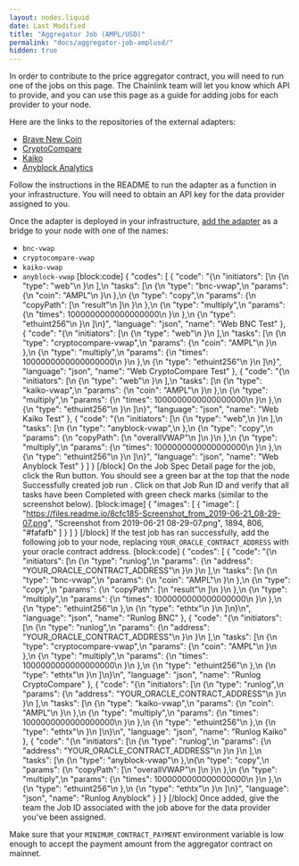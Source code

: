 ```yaml
---
layout: nodes.liquid
date: Last Modified
title: "Aggregator Job (AMPL/USD)"
permalink: "docs/aggregator-job-amplusd/"
hidden: true
---
```

In order to contribute to the price aggregator contract, you will need to run one of the jobs on this page. The Chainlink team will let you know which API to provide, and you can use this page as a guide for adding jobs for each provider to your node.

Here are the links to the repositories of the external adapters:
- <a href="https://github.com/smartcontractkit/bnc-rapidapi-adapter" target="_blank">Brave New Coin</a>
- <a href="https://github.com/smartcontractkit/cryptocompare-vwap-adapter" target="_blank">CryptoCompare</a>
- <a href="https://github.com/challengerdeep/exchange-rates-vwap-chainlink-adapter" target="_blank">Kaiko</a>
- <a href="https://github.com/anyblockanalytics/chainlink-oracle-market-adapter" target="_blank">Anyblock Analytics</a>

Follow the instructions in the README to run the adapter as a function in your infrastructure. You will need to obtain an API key for the data provider assigned to you.

Once the adapter is deployed in your infrastructure, [add the adapter](../node-operators/) as a bridge to your node with one of the names:
-  `bnc-vwap`
- `cryptocompare-vwap`
- `kaiko-vwap`
- `anyblock-vwap`
[block:code]
{
  "codes": [
    {
      "code": "{\n    \"initiators\": [\n        {\n            \"type\": \"web\"\n        }\n    ],\n    \"tasks\": [\n        {\n            \"type\": \"bnc-vwap\",\n            \"params\": {\n                \"coin\": \"AMPL\"\n            }\n        },\n        {\n            \"type\": \"copy\",\n            \"params\": {\n                \"copyPath\": [\n                    \"result\"\n                ]\n            }\n        },\n        {\n            \"type\": \"multiply\",\n            \"params\": {\n                \"times\": 1000000000000000000\n            }\n        },\n        {\n            \"type\": \"ethuint256\"\n        }\n    ]\n}",
      "language": "json",
      "name": "Web BNC Test"
    },
    {
      "code": "{\n    \"initiators\": [\n        {\n            \"type\": \"web\"\n        }\n    ],\n    \"tasks\": [\n        {\n            \"type\": \"cryptocompare-vwap\",\n            \"params\": {\n                \"coin\": \"AMPL\"\n            }\n        },\n        {\n            \"type\": \"multiply\",\n            \"params\": {\n                \"times\": 1000000000000000000\n            }\n        },\n        {\n            \"type\": \"ethuint256\"\n        }\n    ]\n}",
      "language": "json",
      "name": "Web CryptoCompare Test"
    },
    {
      "code": "{\n    \"initiators\": [\n        {\n            \"type\": \"web\"\n        }\n    ],\n    \"tasks\": [\n        {\n            \"type\": \"kaiko-vwap\",\n            \"params\": {\n                \"coin\": \"AMPL\"\n            }\n        },\n        {\n            \"type\": \"multiply\",\n            \"params\": {\n                \"times\": 1000000000000000000\n            }\n        },\n        {\n            \"type\": \"ethuint256\"\n        }\n    ]\n}",
      "language": "json",
      "name": "Web Kaiko Test"
    },
    {
      "code": "{\n  \"initiators\": [\n    {\n      \"type\": \"web\",\n    }\n  ],\n  \"tasks\": [\n    {\n      \"type\": \"anyblock-vwap\",\n    },\n    {\n      \"type\": \"copy\",\n      \"params\": {\n        \"copyPath\": [\n          \"overallVWAP\"\n        ]\n      }\n    },\n    {\n      \"type\": \"multiply\",\n      \"params\": {\n        \"times\": 1000000000000000000\n      }\n    },\n    {\n      \"type\": \"ethuint256\"\n    }\n  ]\n}",
      "language": "json",
      "name": "Web Anyblock Test"
    }
  ]
}
[/block]
On the Job Spec Detail page for the job, click the Run button. You should see a green bar at the top that the node Successfully created job run <JobRunID>. Click on that Job Run ID and verify that all tasks have been Completed with green check marks (similar to the screenshot below).
[block:image]
{
  "images": [
    {
      "image": [
        "https://files.readme.io/8cfc185-Screenshot_from_2019-06-21_08-29-07.png",
        "Screenshot from 2019-06-21 08-29-07.png",
        1894,
        806,
        "#fafafb"
      ]
    }
  ]
}
[/block]
If the test job has ran successfully, add the following job to your node, replacing `YOUR_ORACLE_CONTRACT_ADDRESS` with your oracle contract address.
[block:code]
{
  "codes": [
    {
      "code": "{\n    \"initiators\": [\n        {\n            \"type\": \"runlog\",\n            \"params\": {\n                \"address\": \"YOUR_ORACLE_CONTRACT_ADDRESS\"\n            }\n        }\n    ],\n    \"tasks\": [\n        {\n            \"type\": \"bnc-vwap\",\n            \"params\": {\n                \"coin\": \"AMPL\"\n            }\n        },\n        {\n            \"type\": \"copy\",\n            \"params\": {\n                \"copyPath\": [\n                    \"result\"\n                ]\n            }\n        },\n        {\n            \"type\": \"multiply\",\n            \"params\": {\n                \"times\": 1000000000000000000\n            }\n        },\n        {\n            \"type\": \"ethuint256\"\n        },\n        {\n            \"type\": \"ethtx\"\n        }\n    ]\n}\n",
      "language": "json",
      "name": "Runlog BNC"
    },
    {
      "code": "{\n    \"initiators\": [\n        {\n            \"type\": \"runlog\",\n            \"params\": {\n                \"address\": \"YOUR_ORACLE_CONTRACT_ADDRESS\"\n            }\n        }\n    ],\n    \"tasks\": [\n        {\n            \"type\": \"cryptocompare-vwap\",\n            \"params\": {\n                \"coin\": \"AMPL\"\n            }\n        },\n        {\n            \"type\": \"multiply\",\n            \"params\": {\n                \"times\": 1000000000000000000\n            }\n        },\n        {\n            \"type\": \"ethuint256\"\n        },\n        {\n            \"type\": \"ethtx\"\n        }\n    ]\n}\n",
      "language": "json",
      "name": "Runlog CryptoCompare"
    },
    {
      "code": "{\n    \"initiators\": [\n        {\n            \"type\": \"runlog\",\n            \"params\": {\n                \"address\": \"YOUR_ORACLE_CONTRACT_ADDRESS\"\n            }\n        }\n    ],\n    \"tasks\": [\n        {\n            \"type\": \"kaiko-vwap\",\n            \"params\": {\n                \"coin\": \"AMPL\"\n            }\n        },\n        {\n            \"type\": \"multiply\",\n            \"params\": {\n                \"times\": 1000000000000000000\n            }\n        },\n        {\n            \"type\": \"ethuint256\"\n        },\n        {\n            \"type\": \"ethtx\"\n        }\n    ]\n}\n",
      "language": "json",
      "name": "Runlog Kaiko"
    },
    {
      "code": "{\n    \"initiators\": [\n        {\n            \"type\": \"runlog\",\n            \"params\": {\n                \"address\": \"YOUR_ORACLE_CONTRACT_ADDRESS\"\n            }\n        }\n    ],\n    \"tasks\": [\n        {\n            \"type\": \"anyblock-vwap\"\n        },\n{\n      \"type\": \"copy\",\n      \"params\": {\n        \"copyPath\": [\n          \"overallVWAP\"\n        ]\n      }\n    },\n        {\n            \"type\": \"multiply\",\n            \"params\": {\n                \"times\": 1000000000000000000\n            }\n        },\n        {\n            \"type\": \"ethuint256\"\n        },\n        {\n            \"type\": \"ethtx\"\n        }\n    ]\n}",
      "language": "json",
      "name": "Runlog Anyblock"
    }
  ]
}
[/block]
Once added, give the team the Job ID associated with the job above for the data provider you've been assigned.

Make sure that your `MINIMUM_CONTRACT_PAYMENT` environment variable is low enough to accept the payment amount from the aggregator contract on mainnet.